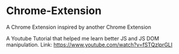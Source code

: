 # Chrome-Extension
A Chrome Extension inspired by another Chrome Extension

A Youtube Tutorial that helped me learn better JS and JS DOM manipulation.
Link: https://www.youtube.com/watch?v=fSTQzlprGLI
